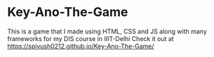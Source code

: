 # Key-Ano-The-Game
This is a game that I made using HTML, CSS and JS along with many frameworks for my DIS course in IIIT-Delhi
Check it out at https://spiyush0212.github.io/Key-Ano-The-Game/
